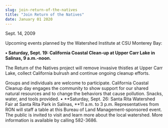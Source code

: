 ```yaml
---
slug: join-return-of-the-natives
title: "Join Return of the Natives"
date: January 01 2020
---
```


 
<p>Sept. 14, 2009</p>
<p>Upcoming events planned by the Watershed Institute at CSU Monterey Bay:</p>
<p>
  <strong
    >• Saturday, Sept. 19: California Coastal Clean-up at Upper Carr Lake in
    Salinas, 9 a.m.-noon.</strong
  >
</p>
<p>
  The Return of the Natives project will remove invasive thistles at Upper Carr
  Lake, collect California bulrush and continue ongoing cleanup efforts.
</p>
<p>
  Groups and individuals are welcome to participate. California Coastal Cleanup
  day engages the community to show support for our shared natural resources and
  to change the behaviors that cause pollution. Snacks, water, and tools
  provided. • **Saturday, Sept. 26: Santa Rita Watershed Fair at Santa Rita Park
  in Salinas, **11 a.m. to 3 p.m. Representatives from RON will staff a table at
  this Bureau of Land Management-sponsored event. The public is invited to visit
  and learn more about the local watershed. More information is available by
  calling 582-3686.
</p>
<p></p>
<p></p>
 
